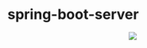 # spring-boot-server

<div style="display:flex;justify-content:center">
    <img src="https://nsa39.casimages.com/img/2018/07/30/180730090251530333.png" />
</div>
